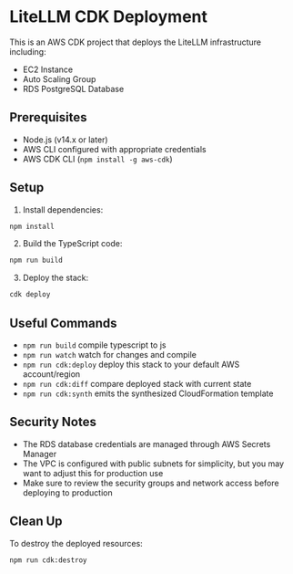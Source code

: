 # LiteLLM CDK Deployment

This is an AWS CDK project that deploys the LiteLLM infrastructure including:
- EC2 Instance
- Auto Scaling Group
- RDS PostgreSQL Database

## Prerequisites

- Node.js (v14.x or later)
- AWS CLI configured with appropriate credentials
- AWS CDK CLI (`npm install -g aws-cdk`)

## Setup

1. Install dependencies:
```bash
npm install
```

2. Build the TypeScript code:
```bash
npm run build
```

3. Deploy the stack:
```bash
cdk deploy
```

## Useful Commands

* `npm run build`           compile typescript to js
* `npm run watch`           watch for changes and compile
* `npm run cdk:deploy`      deploy this stack to your default AWS account/region
* `npm run cdk:diff`        compare deployed stack with current state
* `npm run cdk:synth`       emits the synthesized CloudFormation template

## Security Notes

- The RDS database credentials are managed through AWS Secrets Manager
- The VPC is configured with public subnets for simplicity, but you may want to adjust this for production use
- Make sure to review the security groups and network access before deploying to production

## Clean Up

To destroy the deployed resources:
```bash
npm run cdk:destroy
``` 